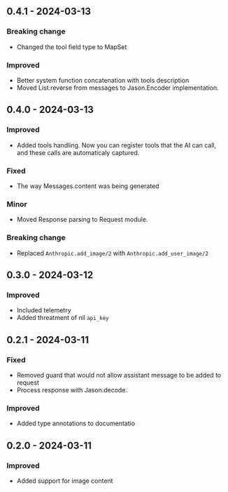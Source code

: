 ## 0.4.1 - 2024-03-13

### Breaking change
- Changed the tool field type to MapSet

### Improved
- Better system function concatenation with tools description
- Moved List.reverse from messages to Jason.Encoder implementation.

## 0.4.0 - 2024-03-13

### Improved
- Added tools handling. Now you can register tools that the AI can call, and these calls are automaticaly captured.

### Fixed
- The way Messages.content was being generated

### Minor
- Moved Response parsing to Request module.

### Breaking change
- Replaced `Anthropic.add_image/2` with `Anthropic.add_user_image/2`

## 0.3.0 - 2024-03-12

### Improved
- Included telemetry
- Added threatment of nil `api_key`

## 0.2.1 - 2024-03-11

### Fixed
- Removed guard that would not allow assistant message to be added to request
- Process response with Jason.decode.

### Improved
- Added type annotations to documentatio

## 0.2.0 - 2024-03-11

### Improved
- Added support for image content
